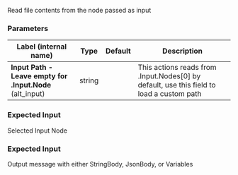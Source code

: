 
 Read file contents from the node passed as input

### Parameters
|Label (internal name)|Type|Default|Description|
|---|---|---|---|
|**Input Path - Leave empty for .Input.Node** (alt_input)|string|<no value>|This actions reads from .Input.Nodes[0] by default, use this field to load a custom path|



### Expected Input
Selected Input Node


### Expected Input
Output message with either StringBody, JsonBody, or Variables


